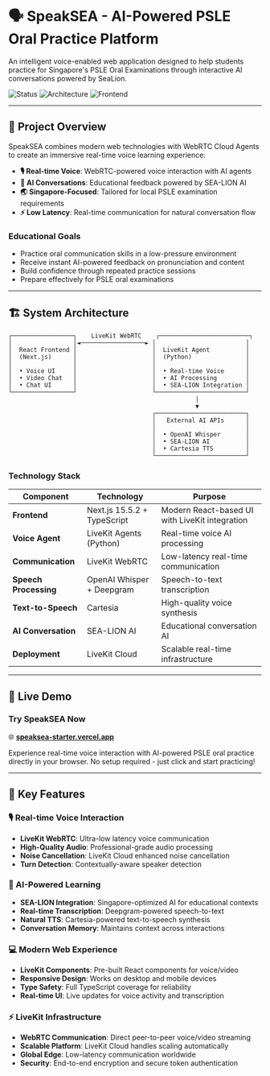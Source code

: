 # 🗣️ SpeakSEA - AI-Powered PSLE Oral Practice Platform

An intelligent voice-enabled web application designed to help students practice for Singapore's PSLE Oral Examinations through interactive AI conversations powered by SeaLion.

![Status](https://img.shields.io/badge/Status-Active%20Development-brightgreen)
![Architecture](https://img.shields.io/badge/Architecture-LiveKit%20Agents-blue)
![Frontend](https://img.shields.io/badge/Frontend-React%20%2B%20Next.js-orange)

---

## 🎯 **Project Overview**

SpeakSEA combines modern web technologies with WebRTC Cloud Agents to create an immersive real-time voice learning experience:

- **🎙️ Real-time Voice**: WebRTC-powered voice interaction with AI agents
- **🤖 AI Conversations**: Educational feedback powered by SEA-LION AI
- **🌏 Singapore-Focused**: Tailored for local PSLE examination requirements
- **⚡ Low Latency**: Real-time communication for natural conversation flow

### **Educational Goals**

- Practice oral communication skills in a low-pressure environment
- Receive instant AI-powered feedback on pronunciation and content
- Build confidence through repeated practice sessions
- Prepare effectively for PSLE oral examinations

---

## 🏗️ **System Architecture**

```
┌─────────────────┐    LiveKit WebRTC    ┌─────────────────────────┐
│                 │◄──────────────────► │                         │
│  React Frontend │                     │  LiveKit Agent          │
│  (Next.js)      │                     │  (Python)               │
│                 │                     │                         │
│  • Voice UI     │                     │  • Real-time Voice      │
│  • Video Chat   │                     │  • AI Processing        │
│  • Chat UI      │                     │  • SEA-LION Integration │
└─────────────────┘                     └─────────────────────────┘
                                                    │
                                                    ▼
                                        ┌─────────────────────────┐
                                        │   External AI APIs      │
                                        │                         │
                                        │  • OpenAI Whisper       │
                                        │  • SEA-LION AI          │
                                        │  • Cartesia TTS         │
                                        └─────────────────────────┘
```

### **Technology Stack**

| Component                   | Technology                  | Purpose                                        |
| --------------------------- | --------------------------- | ---------------------------------------------- |
| **Frontend**          | Next.js 15.5.2 + TypeScript | Modern React-based UI with LiveKit integration |
| **Voice Agent**       | LiveKit Agents (Python)     | Real-time voice AI processing                  |
| **Communication**     | LiveKit WebRTC              | Low-latency real-time communication            |
| **Speech Processing** | OpenAI Whisper + Deepgram   | Speech-to-text transcription                   |
| **Text-to-Speech**    | Cartesia                    | High-quality voice synthesis                   |
| **AI Conversation**   | SEA-LION AI                 | Educational conversation AI                    |
| **Deployment**        | LiveKit Cloud               | Scalable real-time infrastructure              |

---

## 🚀 **Live Demo**

### **Try SpeakSEA Now**

🌐 **[speaksea-starter.vercel.app](https://speaksea-starter.vercel.app)**

Experience real-time voice interaction with AI-powered PSLE oral practice directly in your browser. No setup required - just click and start practicing!

---

## 🎯 **Key Features**

### **🎙️ Real-time Voice Interaction**

- **LiveKit WebRTC**: Ultra-low latency voice communication
- **High-Quality Audio**: Professional-grade audio processing
- **Noise Cancellation**: LiveKit Cloud enhanced noise cancellation
- **Turn Detection**: Contextually-aware speaker detection

### **🤖 AI-Powered Learning**

- **SEA-LION Integration**: Singapore-optimized AI for educational contexts
- **Real-time Transcription**: Deepgram-powered speech-to-text
- **Natural TTS**: Cartesia-powered text-to-speech synthesis
- **Conversation Memory**: Maintains context across interactions

### **💻 Modern Web Experience**

- **LiveKit Components**: Pre-built React components for voice/video
- **Responsive Design**: Works on desktop and mobile devices
- **Type Safety**: Full TypeScript coverage for reliability
- **Real-time UI**: Live updates for voice activity and transcription

### **⚡ LiveKit Infrastructure**

- **WebRTC Communication**: Direct peer-to-peer voice/video streaming
- **Scalable Platform**: LiveKit Cloud handles scaling automatically
- **Global Edge**: Low-latency communication worldwide
- **Security**: End-to-end encryption and secure token authentication
